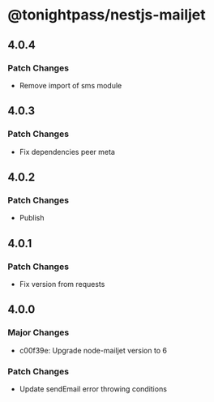 # @tonightpass/nestjs-mailjet

## 4.0.4

### Patch Changes

- Remove import of sms module

## 4.0.3

### Patch Changes

- Fix dependencies peer meta

## 4.0.2

### Patch Changes

- Publish

## 4.0.1

### Patch Changes

- Fix version from requests

## 4.0.0

### Major Changes

- c00f39e: Upgrade node-mailjet version to 6

### Patch Changes

- Update sendEmail error throwing conditions
